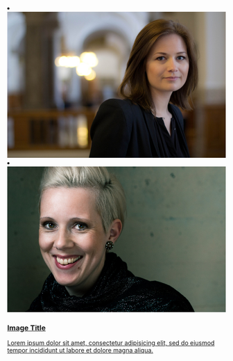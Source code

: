 
<li>
    <div>
        <img alt="image" src="img/gallery/06.jpg">
        <a href="img/gallery/06.jpg" class="popup-with-move-anim">
            <div class="over">
                <div class="comein">
                    <i class="fa fa-search"></i>
                    <div class="comein-bg"></div>
                </div>
            </div>
        </a>
    </div>
</li>
<li>
    <div>
        <img alt="image" src="img/gallery/02.jpg">
        <a href="img/gallery/02.jpg" class="popup-with-move-anim">
            <div class="over">
                <div class="comein">
                    <h3>Image Title</h3>
                    <p>Lorem ipsum dolor sit amet, consectetur adipisicing elit, sed do eiusmod tempor incididunt ut labore et dolore magna aliqua.</p>
                    <div class="comein-bg"></div>
                </div>
            </div>
        </a>
    </div>
</li>